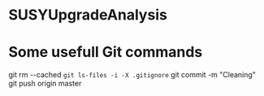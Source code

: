 # SUSYUpgradeAnalysis

# Some usefull Git commands

git rm --cached `git ls-files -i -X .gitignore`
git commit -m "Cleaning"
git push origin master

